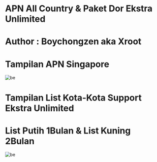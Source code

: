 # APN All Country & Paket Dor Ekstra Unlimited

# Author : Boychongzen aka Xroot

# Tampilan APN Singapore
![be](https://raw.githubusercontent.com/boychongzen18/APN-All-Operator/master/sg.jpg)
# Tampilan List Kota-Kota Support Ekstra Unlimited
# List Putih 1Bulan & List Kuning 2Bulan
![be](https://raw.githubusercontent.com/boychongzen18/APN-All-Operator/master/id2.jpg)

